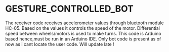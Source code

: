 # GESTURE_CONTROLLED_BOT
The receiver code receives accelerometer values through bluetooth module HC-05. Based on the values it controls the speed of the motor. Differential speed between wheels/motors is used to make turns. This code is Arduino based hence,must be run in an Arduino IDE. Only bot code is present as of now as i cant locate the user code. Will update late !

